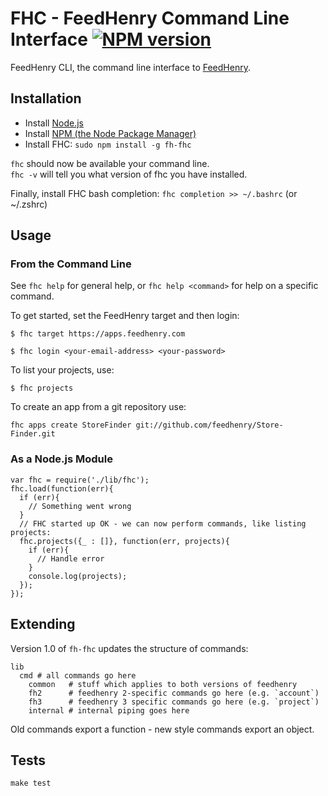 FHC - FeedHenry Command Line Interface [![NPM version](https://badge.fury.io/js/fh-fhc.png)](http://badge.fury.io/js/fh-fhc)
======================================

FeedHenry CLI, the command line interface to [FeedHenry](http://www.feedhenry.com).

## Installation

* Install [Node.js](http://nodejs.org/)
* Install [NPM (the Node Package Manager)](http://npmjs.org/)
* Install FHC: `sudo npm install -g fh-fhc`

`fhc` should now be available your command line.  
`fhc -v` will tell you what version of fhc you have installed.

Finally, install FHC bash completion: `fhc completion >> ~/.bashrc` (or ~/.zshrc)

## Usage

### From the Command Line

See `fhc help` for general help, or `fhc help <command>` for help on a specific command.

To get started, set the FeedHenry target and then login:

`$ fhc target https://apps.feedhenry.com`

`$ fhc login <your-email-address> <your-password>`

To list your projects, use:

`$ fhc projects`

To create an app from a git repository use:

`fhc apps create StoreFinder git://github.com/feedhenry/Store-Finder.git`

### As a Node.js Module

    var fhc = require('./lib/fhc');
    fhc.load(function(err){
      if (err){
        // Something went wrong
      }
      // FHC started up OK - we can now perform commands, like listing projects:
      fhc.projects({_ : []}, function(err, projects){
        if (err){
          // Handle error
        }
        console.log(projects);
      });
    });
    
## Extending
Version 1.0 of `fh-fhc` updates the structure of commands:
	
	lib
	  cmd # all commands go here
	  	common   # stuff which applies to both versions of feedhenry
	  	fh2		 # feedhenry 2-specific commands go here (e.g. `account`)
	  	fh3 	 # feedhenry 3 specific commands go here (e.g. `project`)
		internal # internal piping goes here
	    
Old commands export a function - new style commands export an object. 

## Tests

	make test
